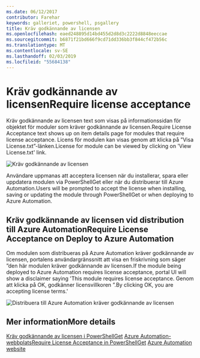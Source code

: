 ```yaml
---
ms.date: 06/12/2017
contributor: Farehar
keywords: galleriet, powershell, psgallery
title: Kräv godkännande av licensen
ms.openlocfilehash: eaed248895d14bd455d2d8d3c2222d8848eeccae
ms.sourcegitcommit: b6871f21bd666f9cd71dd336bb3f844cf472b56c
ms.translationtype: MT
ms.contentlocale: sv-SE
ms.lasthandoff: 02/03/2019
ms.locfileid: "55684138"
---
```

# <a name="require-license-acceptance"></a><span data-ttu-id="a4962-103">Kräv godkännande av licensen</span><span class="sxs-lookup"><span data-stu-id="a4962-103">Require license acceptance</span></span>

<span data-ttu-id="a4962-104">Kräv godkännande av licensen text som visas på informationssidan för objektet för moduler som kräver godkännande av licensen.</span><span class="sxs-lookup"><span data-stu-id="a4962-104">Require License Acceptance text shows up on item details page for modules that require license acceptance.</span></span> <span data-ttu-id="a4962-105">Licens för modulen kan visas genom att klicka på ”Visa License.txt”-länken.</span><span class="sxs-lookup"><span data-stu-id="a4962-105">License for module can be viewed by clicking on 'View License.txt' link.</span></span>

![Kräv godkännande av licensen](../../Images/RequireLicenseAcceptance.png)

<span data-ttu-id="a4962-107">Användare uppmanas att acceptera licensen när du installerar, spara eller uppdatera modulen via PowerShellGet eller när du distribuerar till Azure Automation.</span><span class="sxs-lookup"><span data-stu-id="a4962-107">Users will be prompted to accept the license when installing, saving or updating the module through PowerShellGet or when deploying to Azure Automation.</span></span>

## <a name="require-license-acceptance-on-deploy-to-azure-automation"></a><span data-ttu-id="a4962-108">Kräv godkännande av licensen vid distribution till Azure Automation</span><span class="sxs-lookup"><span data-stu-id="a4962-108">Require License Acceptance on Deploy to Azure Automation</span></span>

<span data-ttu-id="a4962-109">Om modulen som distribueras på Azure Automation kräver godkännande av licensen, portalens användargränssnitt att visa en friskrivning som säger ”den här modulen kräver godkännande av licensen.</span><span class="sxs-lookup"><span data-stu-id="a4962-109">If the module being deployed to Azure Automation requires license acceptance, portal UI will show a disclaimer saying 'This module requires license acceptance.</span></span> <span data-ttu-id="a4962-110">Genom att klicka på OK, godkänner licensvillkoren ”.</span><span class="sxs-lookup"><span data-stu-id="a4962-110">By clicking OK, you are accepting license terms.'</span></span>

![Distribuera till Azure Automation kräver godkännande av licensen](../../Images/DeployToAzureAutomationRequireLicenseAcceptanceDisclaimer.png)

## <a name="more-details"></a><span data-ttu-id="a4962-112">Mer information</span><span class="sxs-lookup"><span data-stu-id="a4962-112">More details</span></span>

<span data-ttu-id="a4962-113">[Kräv godkännande av licensen i PowerShellGet](../../concepts/module-license-acceptance.md)
[Azure Automation-webbplats](/azure/automation)</span><span class="sxs-lookup"><span data-stu-id="a4962-113">[Require License Acceptance in PowerShellGet](../../concepts/module-license-acceptance.md)
[Azure Automation website](/azure/automation)</span></span>
